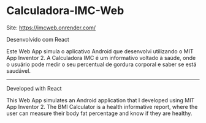 # Calculadora-IMC-Web

Site: https://imcweb.onrender.com/ 

Desenvolvido com React

Este Web App simula o aplicativo Android que desenvolvi utilizando o MIT App Inventor 2. A Calculadora IMC é um informativo voltado à saúde, onde o usuário pode medir o seu percentual de gordura corporal e saber se está saudável.

_______________________________________________________________________________________________________________________________________

Developed with React

This Web App simulates an Android application that I developed using MIT App Inventor 2. The BMI Calculator is a health informative report, where the user can measure their body fat percentage and know if they are healthy.

